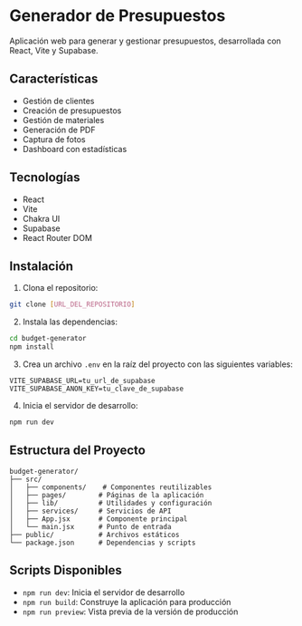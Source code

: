 # Generador de Presupuestos

Aplicación web para generar y gestionar presupuestos, desarrollada con React, Vite y Supabase.

## Características

- Gestión de clientes
- Creación de presupuestos
- Gestión de materiales
- Generación de PDF
- Captura de fotos
- Dashboard con estadísticas

## Tecnologías

- React
- Vite
- Chakra UI
- Supabase
- React Router DOM

## Instalación

1. Clona el repositorio:
```bash
git clone [URL_DEL_REPOSITORIO]
```

2. Instala las dependencias:
```bash
cd budget-generator
npm install
```

3. Crea un archivo `.env` en la raíz del proyecto con las siguientes variables:
```
VITE_SUPABASE_URL=tu_url_de_supabase
VITE_SUPABASE_ANON_KEY=tu_clave_de_supabase
```

4. Inicia el servidor de desarrollo:
```bash
npm run dev
```

## Estructura del Proyecto

```
budget-generator/
├── src/
│   ├── components/    # Componentes reutilizables
│   ├── pages/        # Páginas de la aplicación
│   ├── lib/          # Utilidades y configuración
│   ├── services/     # Servicios de API
│   ├── App.jsx       # Componente principal
│   └── main.jsx      # Punto de entrada
├── public/           # Archivos estáticos
└── package.json      # Dependencias y scripts
```

## Scripts Disponibles

- `npm run dev`: Inicia el servidor de desarrollo
- `npm run build`: Construye la aplicación para producción
- `npm run preview`: Vista previa de la versión de producción
